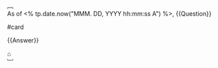 ﹇<br>
As of <% tp.date.now("MMM. DD, YYYY hh:mm:ss A") %>, {{Question}}

#card 

{{Answer}}

⌂
<br>﹈<br>
